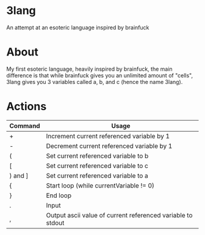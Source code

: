 # 3lang
An attempt at an esoteric language inspired by brainfuck

# About
My first esoteric language, heavily inspired by brainfuck, the main difference is that while brainfuck gives you an unlimited amount of "cells", 3lang gives you 3 variables called a, b, and c (hence the name 3lang).

# Actions
| Command | Usage |
| --- | --- |
| + | Increment current referenced variable by 1 |
| - | Decrement current referenced variable by 1 |
| ( | Set current referenced variable to b |
| [ | Set current referenced variable to c |
| ) and ] | Set current referenced variable to a |
| { | Start loop (while currentVariable != 0) |
| } | End loop |
| . | Input |
| , | Output ascii value of current referenced variable to stdout |
